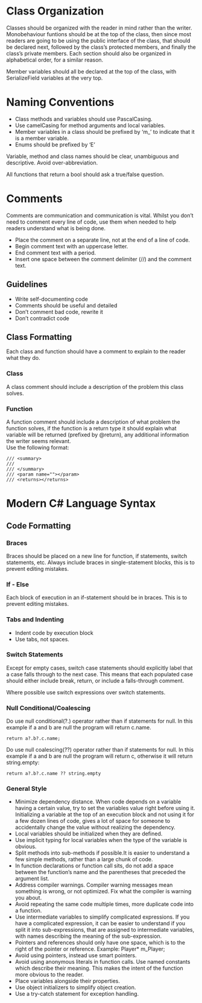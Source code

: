 # Class Organization
Classes should be organized with the reader in mind rather than the writer. Monobehaviour funtions should be at the top of the class, then since most readers are going to be using the public interface of the class, that should be declared next, followed by the class’s protected members, and finally the class’s private members. Each section should also be organized in alphabetical order, for a similar reason.  

Member variables should all be declared at the top of the class, with SerializeField variables at the very top.
# Naming Conventions
* Class methods and variables should use PascalCasing.
* Use camelCasing for method arguments and local variables.
* Member variables in a class should be prefixed by ‘m_’ to indicate that it is a member variable.
* Enums should be prefixed by ‘E’  

Variable, method and class names should be clear, unambiguous and descriptive. Avoid over-abbreviation.  

All functions that return a bool should ask a true/false question.
# Comments
Comments are communication and communication is vital. Whilst you don’t need to comment every line of code, use them when needed to help readers understand what is being done.
* Place the comment on a separate line, not at the end of a line of code.
* Begin comment text with an uppercase letter.
* End comment text with a period.
* Insert one space between the comment delimiter (//) and the comment text.
## Guidelines
* Write self-documenting code
* Comments should be useful and detailed
* Don’t comment bad code, rewrite it
* Don’t contradict code
## Class Formatting
Each class and function should have a comment to explain to the reader what they do.
### Class 
A class comment should include a description of the problem this class solves.
### Function 
A function comment should include a description of what problem the function solves, if the function is a return type it should explain what variable will be returned (prefixed by @return), any additional information the writer seems relevant.  
Use the following format:  
```
/// <summary>
///
/// </summary>
/// <param name=""></param>
/// <returns></returns>
```
# Modern C# Language Syntax
## Code Formatting
### Braces 
Braces should be placed on a new line for function, if statements, switch statements, etc. Always include braces in single-statement blocks, this is to prevent editing mistakes.
### If - Else 
Each block of execution in an if-statement should be in braces. This is to prevent editing mistakes.
### Tabs and Indenting 
* Indent code by execution block
* Use tabs, not spaces.
### Switch Statements 
Except for empty cases, switch case statements should explicitly label that a case falls through to the next case. This means that each populated case should either include break, return, or include a falls-through comment.  

Where possible use switch expressions over switch statements.
### Null Conditional/Coalescing 
Do use null conditional(?.) operator rather than if statements for null. In this example if a and b are null the program will return c.name.  

`return a?.b?.c.name;`

Do use null coalescing(??) operator rather than if statements for null. In this example if a and b are null the program will return c, otherwise it will return string.empty:   

`return a?.b?.c.name ?? string.empty`

### General Style
* Minimize dependency distance. When code depends on a variable having a certain value, try to set the variables value right before using it. Initializing a variable at the top of an execution block and not using it for a few dozen lines of code, gives a lot of space for someone to accidentally change the value without realizing the dependency.
* Local variables should be initialized when they are defined.
* Use implicit typing for local variables when the type of the variable is obvious.
* Split methods into sub-methods if possible.It is easier to understand a few simple methods, rather than a large chunk of code.
* In function declarations or function call sits, do not add a space between the function’s name and the parentheses that preceded the argument list.
* Address compiler warnings. Compiler warning messages mean something is wrong, or not optimized. Fix what the compiler is warning you about.
* Avoid repeating the same code multiple times, more duplicate code into a function.
* Use intermediate variables to simplify complicated expressions. If you have a complicated expression, it can be easier to understand if you split it into sub-expressions, that are assigned to intermediate variables, with names describing the meaning of the sub-expression.
* Pointers and references should only have one space, which is to the right of the pointer or reference. Example: Player* m_Player;
* Avoid using pointers, instead use smart pointers.
* Avoid using anonymous literals in function calls. Use named constants which describe their meaning. This makes the intent of the function more obvious to the reader.
* Place variables alongside their properties.
* Use object initializers to simplify object creation.
* Use a try-catch statement for exception handling.
